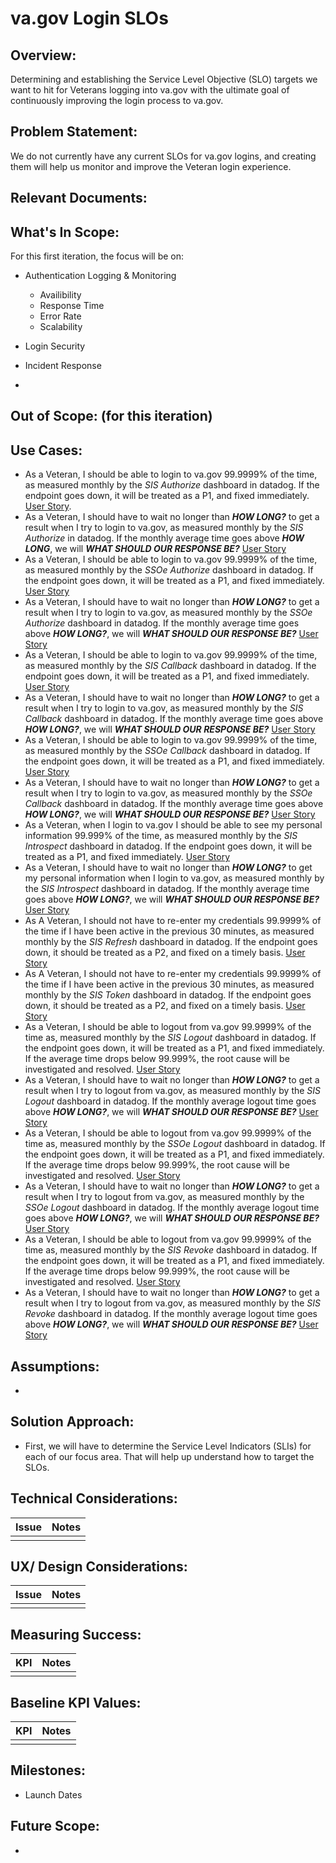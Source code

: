 # va.gov Login SLOs

## Overview: 
Determining and establishing the Service Level Objective (SLO) targets we want to hit for Veterans logging into va.gov with the ultimate goal of continuously improving the login process to va.gov.

## Problem Statement: 
We do not currently have any current SLOs for va.gov logins, and creating them will help us monitor and improve the Veteran login experience.

## Relevant Documents:

## What's In Scope: 
For this first iteration, the focus will be on:
* Authentication Logging & Monitoring
  * Availibility
  * Response Time
  * Error Rate
  * Scalability
* Login Security
* Incident Response

* 
## Out of Scope: (for this iteration)


## Use Cases:
- As a Veteran, I should be able to login to va.gov 99.9999% of the time, as measured monthly by the _SIS Authorize_ dashboard in datadog. If the endpoint goes down, it will be treated as a P1, and fixed immediately.  [User Story](https://app.zenhub.com/workspaces/identity-5f5bab705a94c9001ba33734/issues/gh/department-of-veterans-affairs/va.gov-team/76838).
- As a Veteran, I should have to wait no longer than ***HOW LONG?*** to get a result when I try to login to va.gov, as measured monthly by the _SIS Authorize_ in datadog. If the monthly average time goes above ***HOW LONG***, we will ***WHAT SHOULD OUR RESPONSE BE?***       [User Story](https://app.zenhub.com/workspaces/identity-5f5bab705a94c9001ba33734/issues/gh/department-of-veterans-affairs/va.gov-team/76848)
- As a Veteran, I should be able to login to va.gov 99.9999% of the time, as measured monthly by the _SSOe Authorize_ dashboard in datadog. If the endpoint goes down, it will be treated as a P1, and fixed immediately. [User Story](https://app.zenhub.com/workspaces/identity-5f5bab705a94c9001ba33734/issues/gh/department-of-veterans-affairs/va.gov-team/76867)
- As a Veteran, I should have to wait no longer than ***HOW LONG?*** to get a result when I try to login to va.gov, as measured monthly by the _SSOe Authorize_ dashboard in datadog. If the monthly average time goes above ***HOW LONG?***, we will ***WHAT SHOULD OUR RESPONSE BE?*** [User Story](https://app.zenhub.com/workspaces/identity-5f5bab705a94c9001ba33734/issues/gh/department-of-veterans-affairs/va.gov-team/76865)
- As a Veteran, I should be able to login to va.gov 99.9999% of the time, as measured monthly by the _SIS Callback_ dashboard in datadog. If the endpoint goes down, it will be treated as a P1, and fixed immediately. [User Story](https://app.zenhub.com/workspaces/identity-5f5bab705a94c9001ba33734/issues/gh/department-of-veterans-affairs/va.gov-team/76868)
- As a Veteran, I should have to wait no longer than ***HOW LONG?*** to get a result when I try to login to va.gov, as measured monthly by the _SIS Callback_ dashboard in datadog. If the monthly average time goes above ***HOW LONG?***, we will ***WHAT SHOULD OUR RESPONSE BE?*** [User Story](https://app.zenhub.com/workspaces/identity-5f5bab705a94c9001ba33734/issues/gh/department-of-veterans-affairs/va.gov-team/76870)
- As a Veteran, I should be able to login to va.gov 99.9999% of the time, as measured monthly by the _SSOe Callback_ dashboard in datadog. If the endpoint goes down, it will be treated as a P1, and fixed immediately. [User Story](https://app.zenhub.com/workspaces/identity-5f5bab705a94c9001ba33734/issues/gh/department-of-veterans-affairs/va.gov-team/76872)
- As a Veteran, I should have to wait no longer than ***HOW LONG?*** to get a result when I try to login to va.gov, as measured monthly by the _SSOe Callback_ dashboard in datadog. If the monthly average time goes above ***HOW LONG?***, we will ***WHAT SHOULD OUR RESPONSE BE?*** [User Story](https://app.zenhub.com/workspaces/identity-5f5bab705a94c9001ba33734/issues/gh/department-of-veterans-affairs/va.gov-team/76871)
- As a Veteran, when I login to va.gov I should be able to see my personal information 99.999% of the time, as measured monthly by the _SIS Introspect_ dashboard in datadog. If the endpoint goes down, it will be treated as a P1, and fixed immediately. [User Story](https://app.zenhub.com/workspaces/identity-5f5bab705a94c9001ba33734/issues/gh/department-of-veterans-affairs/va.gov-team/76873)
- As a Veteran, I should have to wait no longer than ***HOW LONG?*** to get my personal information when I login to va.gov, as measured monthly by the _SIS Introspect_ dashboard in datadog. If the monthly average time goes above ***HOW LONG?***, we will ***WHAT SHOULD OUR RESPONSE BE?*** [User Story](https://app.zenhub.com/workspaces/identity-5f5bab705a94c9001ba33734/issues/gh/department-of-veterans-affairs/va.gov-team/76874)
- As A Veteran, I should not have to re-enter my credentials 99.9999% of the time if I have been active in the previous 30 minutes, as measured monthly by the _SIS Refresh_ dashboard in datadog. If the endpoint goes down, it should be treated as a P2, and fixed on a timely basis. [User Story](https://app.zenhub.com/workspaces/identity-5f5bab705a94c9001ba33734/issues/gh/department-of-veterans-affairs/va.gov-team/76876)
- As A Veteran, I should not have to re-enter my credentials 99.9999% of the time if I have been active in the previous 30 minutes, as measured monthly by the _SIS Token_ dashboard in datadog. If the endpoint goes down, it should be treated as a P2, and fixed on a timely basis. [User Story](https://app.zenhub.com/workspaces/identity-5f5bab705a94c9001ba33734/issues/gh/department-of-veterans-affairs/va.gov-team/76879)
- As a Veteran, I should be able to logout from va.gov 99.9999% of the time as, measured monthly by the _SIS Logout_ dashboard in datadog. If the endpoint goes down, it will be treated as a P1, and fixed immediately. If the average time drops below 99.999%, the root cause will be investigated and resolved. [User Story](https://app.zenhub.com/workspaces/identity-5f5bab705a94c9001ba33734/issues/gh/department-of-veterans-affairs/va.gov-team/76884)
- As a Veteran, I should have to wait no longer than ***HOW LONG?*** to get a result when I try to logout from va.gov, as measured monthly by the _SIS Logout_ dashboard in datadog. If the monthly average logout time goes above ***HOW LONG?***, we will ***WHAT SHOULD OUR RESPONSE BE?*** [User Story](https://app.zenhub.com/workspaces/identity-5f5bab705a94c9001ba33734/issues/gh/department-of-veterans-affairs/va.gov-team/76890)
- As a Veteran, I should be able to logout from va.gov 99.9999% of the time as, measured monthly by the _SSOe Logout_ dashboard in datadog. If the endpoint goes down, it will be treated as a P1, and fixed immediately. If the average time drops below 99.999%, the root cause will be investigated and resolved. [User Story](https://app.zenhub.com/workspaces/identity-5f5bab705a94c9001ba33734/issues/gh/department-of-veterans-affairs/va.gov-team/76885)
- As a Veteran, I should have to wait no longer than ***HOW LONG?*** to get a result when I try to logout from va.gov, as measured monthly by the _SSOe Logout_ dashboard in datadog. If the monthly average logout time goes above ***HOW LONG?***, we will ***WHAT SHOULD OUR RESPONSE BE?***  [User Story](https://app.zenhub.com/workspaces/identity-5f5bab705a94c9001ba33734/issues/gh/department-of-veterans-affairs/va.gov-team/76891)
- As a Veteran, I should be able to logout from va.gov 99.9999% of the time as, measured monthly by the _SIS Revoke_ dashboard in datadog. If the endpoint goes down, it will be treated as a P1, and fixed immediately. If the average time drops below 99.999%, the root cause will be investigated and resolved. [User Story](https://app.zenhub.com/workspaces/identity-5f5bab705a94c9001ba33734/issues/gh/department-of-veterans-affairs/va.gov-team/76886)
- As a Veteran, I should have to wait no longer than ***HOW LONG?*** to get a result when I try to logout from va.gov, as measured monthly by the _SIS Revoke_ dashboard in datadog. If the monthly average logout time goes above ***HOW LONG?***, we will ***WHAT SHOULD OUR RESPONSE BE?*** [User Story](https://app.zenhub.com/workspaces/identity-5f5bab705a94c9001ba33734/issues/gh/department-of-veterans-affairs/va.gov-team/76892)

## Assumptions:
* 

## Solution Approach: 
* First, we will have to determine the Service Level Indicators (SLIs) for each of our focus area. That will help up understand how to target the SLOs.
  
## Technical Considerations:
| Issue         | Notes         | 
| ------------- |:-------------:| 
| |               |

## UX/ Design Considerations:
| Issue         | Notes         | 
| ------------- |:-------------:| 
|  |               |


## Measuring Success:
| KPI           | Notes         | 
| ------------- |:-------------:| 
| |               |


## Baseline KPI Values:
| KPI           | Notes         | 
| ------------- |:-------------:| 
|  |               |


## Milestones:
* Launch Dates


## Future Scope:
* 
